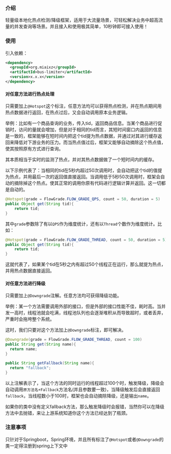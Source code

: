 ### 介绍

 轻量级本地化热点检测/降级框架，适用于大流量场景，可轻松解决业务中超高流量的并发查询等场景。并且接入和使用极其简单，10秒钟即可接入使用！

### 使用

引入依赖：

```xml
<dependency>
  <groupId>org.miaixz</groupId>
  <artifactId>bus-limiter</artifactId>
  <version>x.x.x</version>
</dependency>
```

#### 对任意方法进行热点处理

只需要加上`@Hotspot`这个标注，任意方法均可以获得热点检测，并在热点期间用热点数据进行返回，在热点过后，又会自动调用原本业务逻辑。


举例：比如有一个商品查询的业务，传入tid，返回商品信息。当某个商品进行促销时，访问的量就会增加，但是对于相同的tid而言，其短时间窗口内返回的信息是一致的，框架能够在短时间内把这个tid提为热点数据，并通过对其进行缓存返回来降低对下游业务的压力。而当热点值过后，框架又能够自动摘除这个热点值，使其按照原有方式进行查询。

其本质相当于实时的监测了热点，并对其热点数据做了一个短时间内的缓存。


以下示例代表了：当相同的tid在5秒内超过50次调用时，会自动把这个tid的值提为热点，并用最后一次的返回值直接返回。当调用低于5秒50次调用时，框架会自动的摘除掉这个热点。使其正常的调用你原有代码进行逻辑计算并返回。这一切都是自动的。


```java
@Hotspot(grade = FlowGrade.FLOW_GRADE_QPS, count = 50, duration = 5)
public Object get(String tid){
    return tid;
}
```


其中`grade`参数除了有以`QPS`作为维度统计，还有以`Thread`个数作为维度统计。比如：

```java
@Hotspot(grade = FlowGrade.FLOW_GRADE_THREAD, count = 50, duration = 5)
public Object get(String tid){
    return tid;
}
```

这就代表了，如果某个tid在5秒之内有超过50个线程正在运行，那么就提为热点，并用热点数据直接返回。


#### 对任意方法进行降级

只需要加上`@Downgrade`注解。任意方法均可获得降级功能。

举例：某一个方法需要调用外部的接口，但是外部的接口性能不佳，耗时高。当并发一高时，线程池就会吃满，线程池队列也会逐渐堆积从而导致超时，或者丢弃，严重时会拖垮整个系统。

这时，我们只要对这个方法加上`@Downgrade`标注，即可解决。


```java
@Downgrade(grade = FlowGrade.FLOW_GRADE_THREAD, count = 100)
public String get(String name){
  return name;
}

public String getFallback(String name){
  return "fallback";
}
```

以上注解表示了，当这个方法的同时运行的线程超过100个时，触发降级，降级会自动调用`原方法名+Fallback`方法名(并且参数要一致)，当降级触发后会直接返回`fallback`，当线程数小于100时，框架也会自动摘除降级，还是输出`name`。

如果你的类中没有定义fallback方法，那么触发降级时会报错，当然你可以在降级方法中去抛错，来让上游系统知道你这个方法已经达到了瓶颈。

### 注意事项

只针对于Springboot，Spring环境，并且所有标注了`@Hotspot`或者`@Downgrade`的类一定得注册到spring上下文中
